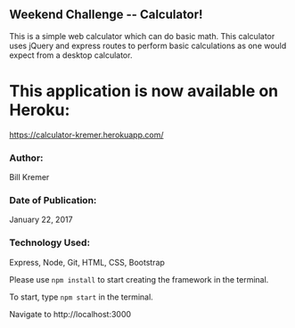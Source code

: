 ## Weekend Challenge -- Calculator!

This is a simple web calculator which can do basic math.  This calculator uses jQuery and express routes to perform basic calculations as one would expect from a desktop calculator.

# This application is now available on Heroku:
https://calculator-kremer.herokuapp.com/


### Author:
Bill Kremer

### Date of Publication:
January 22, 2017

### Technology Used:

Express, Node, Git, HTML, CSS, Bootstrap

Please use ```npm install``` to start creating the framework in the terminal.

To start, type ```npm start``` in the terminal.

Navigate to http://localhost:3000
